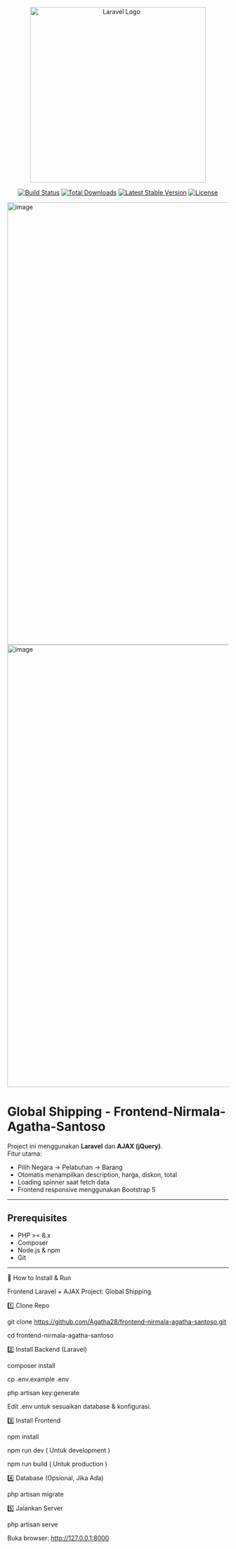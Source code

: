 <p align="center"><a href="https://laravel.com" target="_blank"><img src="https://raw.githubusercontent.com/laravel/art/master/logo-lockup/5%20SVG/2%20CMYK/1%20Full%20Color/laravel-logolockup-cmyk-red.svg" width="400" alt="Laravel Logo"></a></p>

<p align="center">
<a href="https://github.com/laravel/framework/actions"><img src="https://github.com/laravel/framework/workflows/tests/badge.svg" alt="Build Status"></a>
<a href="https://packagist.org/packages/laravel/framework"><img src="https://img.shields.io/packagist/dt/laravel/framework" alt="Total Downloads"></a>
<a href="https://packagist.org/packages/laravel/framework"><img src="https://img.shields.io/packagist/v/laravel/framework" alt="Latest Stable Version"></a>
<a href="https://packagist.org/packages/laravel/framework"><img src="https://img.shields.io/packagist/l/laravel/framework" alt="License"></a>
</p>



<img width="1920" height="1008" alt="image" src="https://github.com/user-attachments/assets/357f502f-f8a3-42b0-8ae6-a7277c28b5eb" />

<img width="1920" height="1008" alt="image" src="https://github.com/user-attachments/assets/28ef04cf-df63-459e-af68-02061ffe7f9b" />





# Global Shipping - Frontend-Nirmala-Agatha-Santoso

Project ini menggunakan **Laravel** dan **AJAX (jQuery)**.  
Fitur utama:
- Pilih Negara → Pelabuhan → Barang
- Otomatis menampilkan description, harga, diskon, total
- Loading spinner saat fetch data
- Frontend responsive menggunakan Bootstrap 5

---

## Prerequisites

- PHP >= 8.x
- Composer
- Node.js & npm
- Git

---

🚀 How to Install & Run

Frontend Laravel + AJAX Project: Global Shipping 


1️⃣ Clone Repo

git clone https://github.com/Agatha28/frontend-nirmala-agatha-santoso.git

cd frontend-nirmala-agatha-santoso




2️⃣ Install Backend (Laravel)

composer install

cp .env.example .env

php artisan key:generate



Edit .env untuk sesuaikan database & konfigurasi.


3️⃣ Install Frontend

npm install

npm run dev  ( Untuk development )

npm run build  ( Untuk production )



4️⃣ Database (Opsional, Jika Ada)

php artisan migrate



5️⃣ Jalankan Server

php artisan serve


Buka browser: http://127.0.0.1:8000
